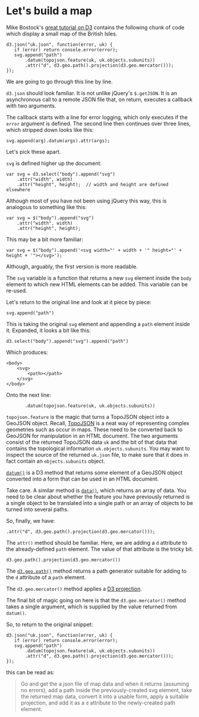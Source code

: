 # Let's build a map

Mike Bostock's [great tutorial on D3](http://bost.ocks.org/mike/map/) contains the following chunk of code which display a small map of the British Isles.

    d3.json("uk.json", function(error, uk) {
       if (error) return console.error(error);
       svg.append("path")
           .datum(topojson.feature(uk, uk.objects.subunits))
           .attr("d", d3.geo.path().projection(d3.geo.mercator())); 
    });

We are going to go through this line by line.

`d3.json` should look familiar. It is not unlike jQuery's `$.getJSON`. It is an asynchronous call to a remote JSON file that, on return, executes a callback with two arguments. 

The callback starts with a line for error logging, which only executes if the `error` argument is defined. The second line then continues over three lines, which stripped down looks like this:

    svg.append(arg).datum(args).attr(args);

Let's pick these apart.

`svg` is defined higher up the document:

    var svg = d3.select("body").append("svg")
        .attr("width", width)     
        .attr("height", height);  // width and height are defined elsewhere

Although most of you have not been using jQuery this way, this is analogous to something like this:

    var svg = $("body").append("svg")
        .attr("width", width)     
        .attr("height", height);

This may be a bit more familiar:

    var svg = $("body").append('<svg width="' + width + '" height="' + height + '"></svg>');

Although, arguably, the first version is more readable.

The `svg` variable is a function that returns a new `svg` element inside the `body` element to which new HTML elements can be added. This variable can be re-used. 

Let's return to the original line and look at it piece by piece:

    svg.append("path")

This is taking the original `svg` element and appending a `path` element inside it. Expanded, it looks a bit like this:

    d3.select("body").append("svg").append("path")

Which produces:

    <body>
        <svg>
            <path></path>
        </svg>
    </body>

Onto the next line:

           .datum(topojson.feature(uk, uk.objects.subunits))

`topojson.feature` is the magic that turns a TopoJSON object into a GeoJSON object. Recall, [TopoJSON](https://github.com/mbostock/topojson/wiki) is a neat way of representing complex geometries such as occur in maps. These need to be converted back to GeoJSON for manipulation in an HTML document. The two arguments consist of the returned TopoJSON data `uk` and the bit of that data that contains the topological information `uk.objects.subunits`. You may want to inspect the source of the returned `uk.json` file, to make sure that it does in fact contain an `objects.subunits` object.

[`datum()`](https://github.com/mbostock/d3/wiki/Selections#datum) is a D3 method that returns some element of a GeoJSON object converted into a form that can be used in an HTML document.

Take care. A similar method is [`data()`](https://github.com/mbostock/d3/wiki/Selections#data), which returns an array of data. You need to be clear about whether the feature you have previously returned is a single object to be translated into a single path or an array of objects to be turned into several paths.

So, finally, we have:

    .attr("d", d3.geo.path().projection(d3.geo.mercator()));

The `attr()` method should be familiar. Here, we are adding a `d` attribute to the already-defined `path` element. The value of that attribute is the tricky bit. 

    d3.geo.path().projection(d3.geo.mercator())

The [`d3.geo.path()`](https://github.com/mbostock/d3/wiki/Geo-Paths) method returns a path generator suitable for adding to the `d` attribute of a `path` element. 

The `d3.geo.mercator()` method applies a [D3 projection](https://github.com/mbostock/d3/wiki/Geo-Projections).

The final bit of magic going on here is that the `d3.geo.mercator()` method takes a single argument, which is supplied by the value returned from `datum()`.

So, to return to the original snippet:

    d3.json("uk.json", function(error, uk) {
       if (error) return console.error(error);
       svg.append("path")
           .datum(topojson.feature(uk, uk.objects.subunits))
           .attr("d", d3.geo.path().projection(d3.geo.mercator())); 
    });

this can be read as:

> Go and get the a json file of map data and when it returns (assuming no errors), add a path inside the previously-created svg element, take the returned map data, convert it into a usable form, apply a suitable projection, and add it as a `d` attribute to the newly-created path element.